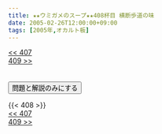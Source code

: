 ```yaml
---
title: ★★ウミガメのスープ★★408杯目 横断歩道の味
date: 2005-02-26T12:00:00+09:00
tags: [2005年,オカルト板]
---
```

<div class="th_left"><a href="../407"><< 407</a></div>
<div class="th_right"><a href="../409">409 >></a></div>
<br><br>
<script src="../../js/cupsoup.js"></script>
<form>
<input type="button" value="問題と解説のみにする" onClick="toggleCupsoup()">
</form>
{{< 408 >}}
<div class="th_left"><a href="../407"><< 407</a></div>
<div class="th_right"><a href="../409">409 >></a></div>